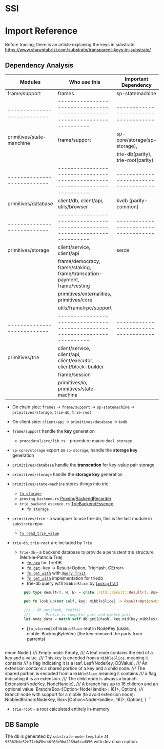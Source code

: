 # SSI

# Import Reference
Before tracing, there is an article explaning the keys in substrate.
https://www.shawntabrizi.com/substrate/transparent-keys-in-substrate/

## Dependency Analysis

| Modules                   | Who use this                                                             | Important Dependency               |
|---------------------------|--------------------------------------------------------------------------|------------------------------------|
| frame/support             | frames                                                                   | sp-statemachine                    |
|---------------------------|--------------------------------------------------------------------------|------------------------------------|
| primitives/state-manchine | frame/support                                                            | sp-core/storage(sp-storage),       |
|                           |                                                                          | trie-db(parity), trie-root(parity) |
|---------------------------|--------------------------------------------------------------------------|------------------------------------|
| primitives/database       | client/db, client/api, utils/browser                                     | kvdb (parity-common)               |
|---------------------------|--------------------------------------------------------------------------|------------------------------------|
| primitives/storage        | client/service, client/api                                               | serde                              |
|                           | frame/democracy, frame/staking, frame/transcation-payment, frame/vesting |                                    |
|                           | primitives/externalities, primitives/core                                |                                    |
|                           | utils/frame/rpc/support                                                  |                                    |
|---------------------------|--------------------------------------------------------------------------|------------------------------------|
| primitives/trie           | client/service, client/api, client/executor, client/block-builder        |                                    |
|                           | frame/session                                                            |                                    |
|                           | primitives/io, primitives/state-machine                                  |                                    |


- On chain side: `frames` -> `frame/support` -> `sp-statemachine` -> `primitives/storage`, `trie-db`, `trie-root`
- On client side: `client/api` -> `primitives/database` -> `kvdb`
- `frame/support` handle the **key** generation
  - `procedural/src/lib.rs` - procedure macro `decl_storage`

- `sp-core/storage` export as `sp-storage`, handle the **storage key** generation
- `primitives/database` handle the **transcation** for key-value pair storage
- `primitives/storage` handle the **storage key** generation
- `primitives/state-machine` stores things into trie
  - [`fn storage`](https://github.com/paritytech/substrate/blob/master/primitives/state-machine/src/backend.rs#L44)
  - `proving_backend.rs` [ProvingBackendRecorder](https://github.com/paritytech/substrate/blob/master/primitives/state-machine/src/proving_backend.rs#L36)
  - `trie_backend_essence.rs` [TrieBackendEssence](https://github.com/paritytech/substrate/blob/master/primitives/state-machine/src/trie_backend_essence.rs#L40)
    - [`fn storage`](https://github.com/paritytech/substrate/blob/master/primitives/state-machine/src/trie_backend_essence.rs#L161)
- `primitives/trie` - a warapper to use trie-db, this is the last module in `substrate` repo.
  - [`fn read_trie_value`](https://github.com/paritytech/substrate/blob/master/primitives/trie/src/lib.rs#L189)
- `trie-db`, `trie-root` are included by `Trie`
  - `trie-db` - a backend database to provide a persistent trie structure (Merkle-Patricia Trie)
    - [`fn new`](https://github.com/paritytech/trie/blob/master/trie-db/src/triedb.rs#L66) for TrieDB
    - [`fn get`](https://github.com/paritytech/trie/blob/master/trie-db/src/lib.rs#L196)- key -> Result<Option<DBValue>, TrieHash<L>, CError<L>>
    - [`fn get_with`](https://github.com/paritytech/trie/blob/master/trie-db/src/lib.rs#L205) with [`Query Trait`](https://github.com/paritytech/trie/blob/master/trie-db/src/lib.rs#L150)
    - [`fn get_with`](https://github.com/paritytech/trie/blob/master/trie-db/src/triedb.rs#L124) implementation for triedb 
    - trie-db query with `NibbleSlice` by [`Lookup` trait](https://github.com/paritytech/trie/blob/master/trie-db/src/lookup.rs#L41)
    ```rust
      pub type Result<T, H, E> = crate::rstd::result::Result<T, Box<TrieError<H, E>>>;

      pub fn look_up(mut self, key: NibbleSlice) -> Result<Option<Q::Item>, TrieHash<L>, CError<L>>

      /// - db.get(hash, Prefix)
      ///     - Prefix is compelet part and nibble part
      let node_data = match self.db.get(&hash, key.mid(key_nibbles).left());
    ```
    - [`to_storeed`] of `NibbleSlice` reutrn NodeKey (usize, nibble::BackingByteVec) (the key removed the parts from parrents)
    ```rust
enum Node<H> {
	/// Empty node.
	Empty,
	/// A leaf node contains the end of a key and a value.
	/// This key is encoded from a `NibbleSlice`, meaning it contains
	/// a flag indicating it is a leaf.
	Leaf(NodeKey, DBValue),
	/// An extension contains a shared portion of a key and a child node.
	/// The shared portion is encoded from a `NibbleSlice` meaning it contains
	/// a flag indicating it is an extension.
	/// The child node is always a branch.
	Extension(NodeKey, NodeHandle<H>),
	/// A branch has up to 16 children and an optional value.
	Branch(Box<[Option<NodeHandle<H>>; 16]>, Option<DBValue>),
	/// Branch node with support for a nibble (to avoid extension node).
	NibbledBranch(NodeKey, Box<[Option<NodeHandle<H>>; 16]>, Option<DBValue>),
}
    ```
  - `trie-root` - a root calculated entirely in-memory

## DB Sample
The db is generated by `substrate-node-template` at `93862bde52c77e045bdb6f60e9ba2269a6cad856` with dev chain option.

